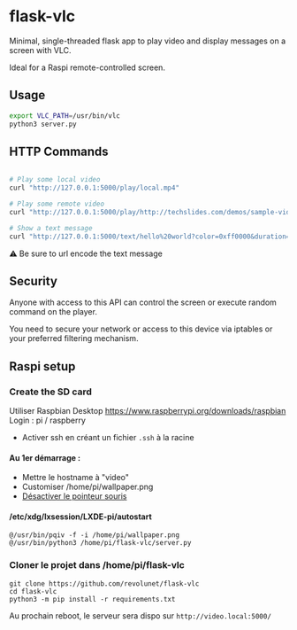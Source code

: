 # flask-vlc

Minimal, single-threaded flask app to play video and display messages on a screen with VLC.

Ideal for a Raspi remote-controlled screen.

## Usage

```sh
export VLC_PATH=/usr/bin/vlc
python3 server.py
```

## HTTP Commands

```sh

# Play some local video
curl "http://127.0.0.1:5000/play/local.mp4"

# Play some remote video
curl "http://127.0.0.1:5000/play/http://techslides.com/demos/sample-videos/small.mp4"

# Show a text message
curl "http://127.0.0.1:5000/text/hello%20world?color=0xff0000&duration=5"

```

⚠ Be sure to url encode the text message

## Security

Anyone with access to this API can control the screen or execute random command on the player.

You need to secure your network or access to this device via iptables or your preferred filtering mechanism.

## Raspi setup

### Create the SD card

Utiliser Raspbian Desktop https://www.raspberrypi.org/downloads/raspbian
Login : pi / raspberry

- Activer ssh en créant un fichier `.ssh` à la racine

#### Au 1er démarrage :

- Mettre le hostname à "video"
- Customiser /home/pi/wallpaper.png
- [Désactiver le pointeur souris](https://raspberrypi.stackexchange.com/a/10415)

#### /etc/xdg/lxsession/LXDE-pi/autostart

```
@/usr/bin/pqiv -f -i /home/pi/wallpaper.png
@/usr/bin/python3 /home/pi/flask-vlc/server.py
```

### Cloner le projet dans /home/pi/flask-vlc

```
git clone https://github.com/revolunet/flask-vlc
cd flask-vlc
python3 -m pip install -r requirements.txt
```

Au prochain reboot, le serveur sera dispo sur `http://video.local:5000/`
